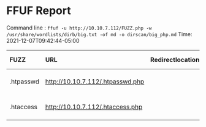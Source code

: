 # FFUF Report

  Command line : `ffuf -u http://10.10.7.112/FUZZ.php -w /usr/share/wordlists/dirb/big.txt -of md -o dirscan/big_php.md`
  Time: 2021-12-07T09:42:44-05:00

  | FUZZ | URL | Redirectlocation | Position | Status Code | Content Length | Content Words | Content Lines | Content Type | ResultFile |
  | :- | :-- | :--------------- | :---- | :------- | :---------- | :------------- | :------------ | :--------- | :----------- |
  | .htpasswd | http://10.10.7.112/.htpasswd.php |  | 16 | 403 | 276 | 20 | 10 | text/html; charset=iso-8859-1 |  |
  | .htaccess | http://10.10.7.112/.htaccess.php |  | 15 | 403 | 276 | 20 | 10 | text/html; charset=iso-8859-1 |  |
  
